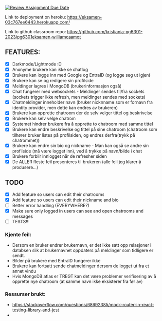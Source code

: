 [![Review Assignment Due Date](https://classroom.github.com/assets/deadline-readme-button-24ddc0f5d75046c5622901739e7c5dd533143b0c8e959d652212380cedb1ea36.svg)](https://classroom.github.com/a/pgC2zHhI)


Link to deployment on heroku: https://eksamen-03c767ee6443.herokuapp.com/

Link to github classroom repo: https://github.com/kristiania-pg6301-2023/pg6301eksamen-williamcaamot


## FEATURES:
- [X] Darkmode/Lightmode :D
- [X] Anonyme brukere kan ikke se chatlog
- [X] Brukere kan logge inn med Google og EntraID (og logge seg ut igjen)
- [X] Brukere kan se og redigere sin profilside
- [X] Meldinger lagres i MongoDB (brukerinformasjon også)
- [X] Chat fungerer med websockets - Meldinger sendes til/fra sockets (sockets trigger ikke refresh, men meldinger sendes med sockets)
- [X] Chatmeldinger inneholder navn (bruker nicknname som er fornavn fra identity provider, men dette kan endres av brukeren)
- [X] Brukere kan opprette chatroom der de selv velger tittel og beskrivelse
- [X] Brukere kan selv velge chatrom
- [X] Systemet hindrer brukere fra å opprette to chatroom med samme tittel
- [X] Brukere kan endre beskrivelse og tittel på sine chatroom (chatroom som tilhører bruker listes på profilsiden, og endres derfra(trykk på chatrommet))
- [X] Brukere kan endre sin bio og nickname - Man kan også se andre sin profilside (må være logget inn), ved å trykke på navn/bilde i chat
- [X] Brukere forblir innlogget når de refresher siden
- [X] De ALLER fleste feil presenteres til brukeren (alle feil jeg klarer å produsere...)

## TODO
- [X] Add feature so users can edit their chatrooms
- [X] Add feature so users can edit their nickname and bio
- [ ] Better error handling (EVERYWHERE?)
- [X] Make sure only logged in users can see and open chatrooms and messages
- [ ] TESTS!!!

### Kjente feil:
- Dersom en bruker endrer brukernavn, er det ikke satt opp relasjoner i databsen slik at brukernavnet oppdaters på meldinger som tidligere er sendt.
- Bilder på brukere med EntraID fungerer ikke
- Brukere kan fortsatt sende chatmeldinger dersom de logget ut fra et annet vindu
- Hvis MongoDB atlas er TREGT kan det være problemer verifisering av å opprette nye chatroom (at samme navn ikke eksisterer fra før av)


### Ressurser brukt:
- https://stackoverflow.com/questions/68692385/mock-router-in-react-testing-library-and-jest
- 